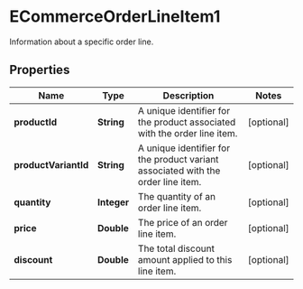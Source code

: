 

# ECommerceOrderLineItem1

Information about a specific order line.

## Properties

| Name | Type | Description | Notes |
|------------ | ------------- | ------------- | -------------|
|**productId** | **String** | A unique identifier for the product associated with the order line item. |  [optional] |
|**productVariantId** | **String** | A unique identifier for the product variant associated with the order line item. |  [optional] |
|**quantity** | **Integer** | The quantity of an order line item. |  [optional] |
|**price** | **Double** | The price of an order line item. |  [optional] |
|**discount** | **Double** | The total discount amount applied to this line item. |  [optional] |



